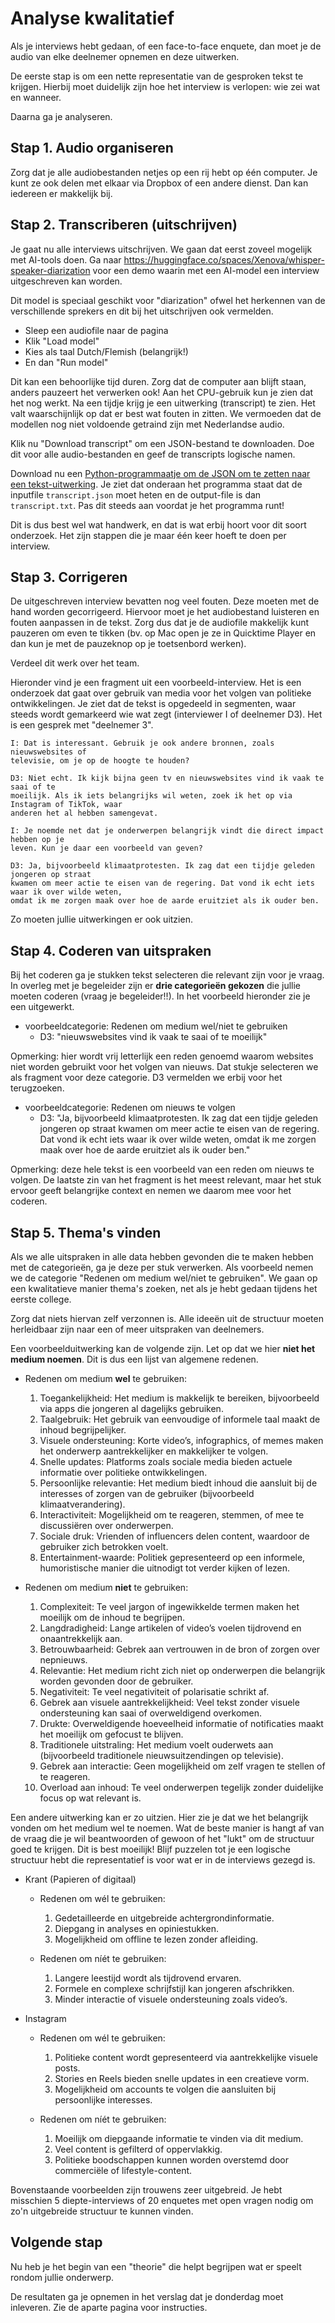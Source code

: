 # Analyse kwalitatief

Als je interviews hebt gedaan, of een face-to-face enquete, dan moet je de audio van elke deelnemer opnemen en deze uitwerken.

De eerste stap is om een nette representatie van de gesproken tekst te krijgen. Hierbij moet duidelijk zijn hoe het interview is verlopen: wie zei wat en wanneer.

Daarna ga je analyseren.

## Stap 1. Audio organiseren

Zorg dat je alle audiobestanden netjes op een rij hebt op één computer. Je kunt ze ook delen met elkaar via Dropbox of een andere dienst. Dan kan iedereen er makkelijk bij.

## Stap 2. Transcriberen (uitschrijven)

Je gaat nu alle interviews uitschrijven. We gaan dat eerst zoveel mogelijk met AI-tools doen.
Ga naar <https://huggingface.co/spaces/Xenova/whisper-speaker-diarization> voor een demo waarin met een AI-model een interview uitgeschreven kan worden.

Dit model is speciaal geschikt voor "diarization" ofwel het herkennen van de verschillende sprekers en dit bij het uitschrijven ook vermelden.

- Sleep een audiofile naar de pagina
- Klik "Load model"
- Kies als taal Dutch/Flemish (belangrijk!)
- En dan "Run model"

Dit kan een behoorlijke tijd duren. Zorg dat de computer aan blijft staan, anders pauzeert het verwerken ook! Aan het CPU-gebruik kun je zien dat het nog werkt. Na een tijdje krijg je een uitwerking (transcript) te zien. Het valt waarschijnlijk op dat er best wat fouten in zitten. We vermoeden dat de modellen nog niet voldoende getraind zijn met Nederlandse audio.

Klik nu "Download transcript" om een JSON-bestand te downloaden. Doe dit voor alle audio-bestanden en geef de transcripts logische namen.

Download nu een [Python-programmaatje om de JSON om te zetten naar een tekst-uitwerking](trans.py). Je ziet dat onderaan het programma staat dat de inputfile `transcript.json` moet heten en de output-file is dan `transcript.txt`. Pas dit steeds aan voordat je het programma runt!

Dit is dus best wel wat handwerk, en dat is wat erbij hoort voor dit soort onderzoek. Het zijn stappen die je maar één keer hoeft te doen per interview.

## Stap 3. Corrigeren

De uitgeschreven interview bevatten nog veel fouten. Deze moeten met de hand worden gecorrigeerd. Hiervoor moet je het audiobestand luisteren en fouten aanpassen in de tekst. Zorg dus dat je de audiofile makkelijk kunt pauzeren om even te tikken (bv. op Mac open je ze in Quicktime Player en dan kun je met de pauzeknop op je toetsenbord werken).

Verdeel dit werk over het team.

Hieronder vind je een fragment uit een voorbeeld-interview. Het is een onderzoek dat gaat over gebruik van media voor het volgen van politieke ontwikkelingen. Je ziet dat de tekst is opgedeeld in segmenten, waar steeds wordt gemarkeerd wie wat zegt (interviewer I of deelnemer D3). Het is een gesprek met "deelnemer 3".

    I: Dat is interessant. Gebruik je ook andere bronnen, zoals nieuwswebsites of
    televisie, om je op de hoogte te houden?

    D3: Niet echt. Ik kijk bijna geen tv en nieuwswebsites vind ik vaak te saai of te
    moeilijk. Als ik iets belangrijks wil weten, zoek ik het op via Instagram of TikTok, waar
    anderen het al hebben samengevat.

    I: Je noemde net dat je onderwerpen belangrijk vindt die direct impact hebben op je
    leven. Kun je daar een voorbeeld van geven?

    D3: Ja, bijvoorbeeld klimaatprotesten. Ik zag dat een tijdje geleden jongeren op straat
    kwamen om meer actie te eisen van de regering. Dat vond ik echt iets waar ik over wilde weten,
    omdat ik me zorgen maak over hoe de aarde eruitziet als ik ouder ben.

Zo moeten jullie uitwerkingen er ook uitzien.

## Stap 4. Coderen van uitspraken

Bij het coderen ga je stukken tekst selecteren die relevant zijn voor je vraag. In overleg met je begeleider zijn er **drie categorieën gekozen** die jullie moeten coderen (vraag je begeleider!!). In het voorbeeld hieronder zie je een uitgewerkt.

- voorbeeldcategorie: Redenen om medium wel/niet te gebruiken
    - D3: "nieuwswebsites vind ik vaak te saai of te moeilijk"

Opmerking: hier wordt vrij letterlijk een reden genoemd waarom websites niet worden gebruikt voor het volgen van nieuws. Dat stukje selecteren we als fragment voor deze categorie. D3 vermelden we erbij voor het terugzoeken.

- voorbeeldcategorie: Redenen om nieuws te volgen
    - D3: "Ja, bijvoorbeeld klimaatprotesten. Ik zag dat een tijdje geleden jongeren op straat
    kwamen om meer actie te eisen van de regering. Dat vond ik echt iets waar ik over wilde weten,
    omdat ik me zorgen maak over hoe de aarde eruitziet als ik ouder ben."

Opmerking: deze hele tekst is een voorbeeld van een reden om nieuws te volgen. De laatste zin van het fragment is het meest relevant, maar het stuk ervoor geeft belangrijke context en nemen we daarom mee voor het coderen.

## Stap 5. Thema's vinden

Als we alle uitspraken in alle data hebben gevonden die te maken hebben met de categorieën, ga je deze per stuk verwerken. Als voorbeeld nemen we de categorie "Redenen om medium wel/niet te gebruiken". We gaan op een kwalitatieve manier thema's zoeken, net als je hebt gedaan tijdens het eerste college.

Zorg dat niets hiervan zelf verzonnen is. Alle ideeën uit de structuur moeten herleidbaar zijn naar een of meer uitspraken van deelnemers.

Een voorbeelduitwerking kan de volgende zijn. Let op dat we hier **niet het medium noemen**. Dit is dus een lijst van algemene redenen.

- Redenen om medium **wel** te gebruiken:

    1.  Toegankelijkheid: Het medium is makkelijk te bereiken, bijvoorbeeld via apps die jongeren al dagelijks gebruiken.
    2.  Taalgebruik: Het gebruik van eenvoudige of informele taal maakt de inhoud begrijpelijker.
    3.  Visuele ondersteuning: Korte video’s, infographics, of memes maken het onderwerp aantrekkelijker en makkelijker te volgen.
    4.  Snelle updates: Platforms zoals sociale media bieden actuele informatie over politieke ontwikkelingen.
    5.  Persoonlijke relevantie: Het medium biedt inhoud die aansluit bij de interesses of zorgen van de gebruiker (bijvoorbeeld klimaatverandering).
    6.  Interactiviteit: Mogelijkheid om te reageren, stemmen, of mee te discussiëren over onderwerpen.
    7.  Sociale druk: Vrienden of influencers delen content, waardoor de gebruiker zich betrokken voelt.
    8.  Entertainment-waarde: Politiek gepresenteerd op een informele, humoristische manier die uitnodigt tot verder kijken of lezen.

- Redenen om medium **niet** te gebruiken:

    1.  Complexiteit: Te veel jargon of ingewikkelde termen maken het moeilijk om de inhoud te begrijpen.
    2.  Langdradigheid: Lange artikelen of video’s voelen tijdrovend en onaantrekkelijk aan.
    3.  Betrouwbaarheid: Gebrek aan vertrouwen in de bron of zorgen over nepnieuws.
    4.  Relevantie: Het medium richt zich niet op onderwerpen die belangrijk worden gevonden door de gebruiker.
    5.  Negativiteit: Te veel negativiteit of polarisatie schrikt af.
    6.  Gebrek aan visuele aantrekkelijkheid: Veel tekst zonder visuele ondersteuning kan saai of overweldigend overkomen.
    7.  Drukte: Overweldigende hoeveelheid informatie of notificaties maakt het moeilijk om gefocust te blijven.
    8.  Traditionele uitstraling: Het medium voelt ouderwets aan (bijvoorbeeld traditionele nieuwsuitzendingen op televisie).
    9.  Gebrek aan interactie: Geen mogelijkheid om zelf vragen te stellen of te reageren.
    10. Overload aan inhoud: Te veel onderwerpen tegelijk zonder duidelijke focus op wat relevant is.

Een andere uitwerking kan er zo uitzien. Hier zie je dat we het belangrijk vonden om het medium wel te noemen. Wat de beste manier is hangt af van de vraag die je wil beantwoorden of gewoon of het "lukt" om de structuur goed te krijgen. Dit is best moeilijk! Blijf puzzelen tot je een logische structuur hebt die representatief is voor wat er in de interviews gezegd is.

- Krant (Papieren of digitaal)
    - Redenen om wél te gebruiken:
        1. Gedetailleerde en uitgebreide achtergrondinformatie.
        2. Diepgang in analyses en opiniestukken.
        3. Mogelijkheid om offline te lezen zonder afleiding.

    - Redenen om níét te gebruiken:
        1. Langere leestijd wordt als tijdrovend ervaren.
        2. Formele en complexe schrijfstijl kan jongeren afschrikken.
        3. Minder interactie of visuele ondersteuning zoals video’s.

- Instagram

    - Redenen om wél te gebruiken:
        1. Politieke content wordt gepresenteerd via aantrekkelijke visuele posts.
        2. Stories en Reels bieden snelle updates in een creatieve vorm.
        3. Mogelijkheid om accounts te volgen die aansluiten bij persoonlijke interesses.

    - Redenen om níét te gebruiken:
        1. Moeilijk om diepgaande informatie te vinden via dit medium.
        2. Veel content is gefilterd of oppervlakkig.
        3. Politieke boodschappen kunnen worden overstemd door commerciële of lifestyle-content.

Bovenstaande voorbeelden zijn trouwens zeer uitgebreid. Je hebt misschien 5 diepte-interviews of 20 enquetes met open vragen nodig om zo'n uitgebreide structuur te kunnen vinden.


## Volgende stap

Nu heb je het begin van een "theorie" die helpt begrijpen wat er speelt rondom jullie onderwerp.

De resultaten ga je opnemen in het verslag dat je donderdag moet inleveren. Zie de aparte pagina voor instructies.
